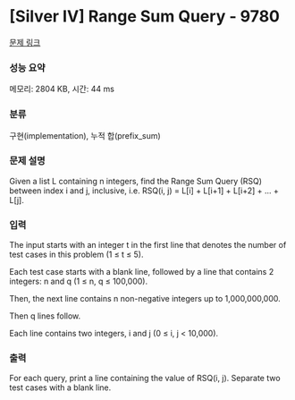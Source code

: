 # [Silver IV] Range Sum Query - 9780 

[문제 링크](https://www.acmicpc.net/problem/9780) 

### 성능 요약

메모리: 2804 KB, 시간: 44 ms

### 분류

구현(implementation), 누적 합(prefix_sum)

### 문제 설명

<p>Given a list L containing n integers, find the Range Sum Query (RSQ) between index i and j, inclusive, i.e. RSQ(i, j) = L[i] + L[i+1] + L[i+2] + ... + L[j].</p>

### 입력 

 <p>The input starts with an integer t in the first line that denotes the number of test cases in this problem (1 ≤ t ≤ 5).</p>

<p>Each test case starts with a blank line, followed by a line that contains 2 integers: n and q (1 ≤ n, q ≤ 100,000).</p>

<p>Then, the next line contains n non-negative integers up to 1,000,000,000.</p>

<p>Then q lines follow.</p>

<p>Each line contains two integers, i and j (0 ≤ i, j < 10,000).</p>

### 출력 

 <p>For each query, print a line containing the value of RSQ(i, j). Separate two test cases with a blank line.</p>

